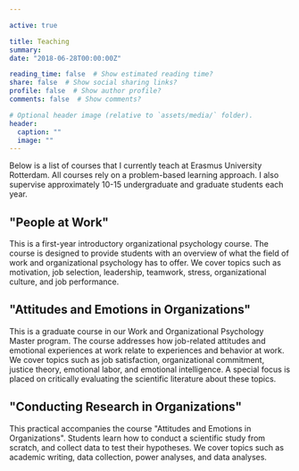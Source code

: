 ```yaml
---

active: true

title: Teaching
summary: 
date: "2018-06-28T00:00:00Z"

reading_time: false  # Show estimated reading time?
share: false  # Show social sharing links?
profile: false  # Show author profile?
comments: false  # Show comments?

# Optional header image (relative to `assets/media/` folder).
header: 
  caption: ""
  image: ""
---
```


Below is a list of courses that I currently teach at Erasmus University Rotterdam. All courses rely on a problem-based learning approach. I also supervise approximately 10-15 undergraduate and graduate students each year.

## "People at Work" 
This is a first-year introductory organizational psychology course. The course is designed to provide students with an overview of what the field of work and organizational psychology has to offer. We cover topics such as motivation, job selection, leadership, teamwork, stress, organizational culture, and job performance. 

## "Attitudes and Emotions in Organizations"
This is a graduate course in our Work and Organizational Psychology Master program. The course addresses how job-related attitudes and emotional experiences at work relate to experiences and behavior at work. We cover topics such as job satisfaction, organizational commitment, justice theory, emotional labor, and emotional intelligence. A special focus is placed on critically evaluating the scientific literature about these topics. 

## "Conducting Research in Organizations" 
This practical accompanies the course "Attitudes and Emotions in Organizations". Students learn how to conduct a scientific study from scratch, and collect data to test their hypotheses. We cover topics such as academic writing, data collection, power analyses, and data analyses. 